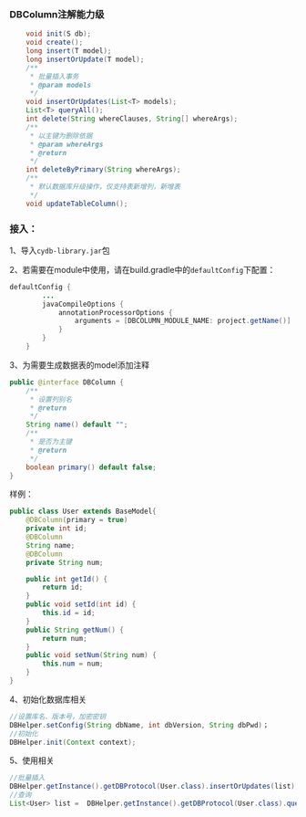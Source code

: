 ### DBColumn注解能力级

```java
    void init(S db);
    void create();
    long insert(T model);
    long insertOrUpdate(T model);
    /**
     * 批量插入事务
     * @param models
     */
    void insertOrUpdates(List<T> models);
    List<T> queryAll();
    int delete(String whereClauses, String[] whereArgs);
    /**
     * 以主键为删除依据
     * @param whereArgs
     * @return
     */
    int deleteByPrimary(String whereArgs);
    /**
     * 默认数据库升级操作，仅支持表新增列，新增表
     */
    void updateTableColumn();
```



### 接入：

1、导入`cydb-library.jar`包

2、若需要在module中使用，请在build.gradle中的`defaultConfig`下配置：

```java
defaultConfig {
        ...
        javaCompileOptions {
            annotationProcessorOptions {
                arguments = [DBCOLUMN_MODULE_NAME: project.getName()]
            }
        }
    }
```



3、为需要生成数据表的model添加注释

```java
public @interface DBColumn {
    /**
     * 设置列别名
     * @return
     */
    String name() default "";
    /**
     * 是否为主键
     * @return
     */
    boolean primary() default false;
}

```

样例：

```java
public class User extends BaseModel{
    @DBColumn(primary = true)
    private int id;
    @DBColumn
    String name;
    @DBColumn
    private String num;

    public int getId() {
        return id;
    }
    public void setId(int id) {
        this.id = id;
    }
    public String getNum() {
        return num;
    }
    public void setNum(String num) {
        this.num = num;
    }
}
```

4、初始化数据库相关

```java
//设置库名、版本号，加密密钥
DBHelper.setConfig(String dbName, int dbVersion, String dbPwd)；
//初始化
DBHelper.init(Context context);
```



5、使用相关

```java
//批量插入
DBHelper.getInstance().getDBProtocol(User.class).insertOrUpdates(list);
//查询
List<User> list =  DBHelper.getInstance().getDBProtocol(User.class).queryAll();
```


<link rel="stylesheet" href="https://cdn.jsdelivr.net/npm/gitalk@1/dist/gitalk.css">

<script src="https://cdn.jsdelivr.net/npm/gitalk@1/dist/gitalk.min.js"></script>
<div id="gitalk-container"></div>
<script>

var gitalk = new Gitalk({

"clientID": "f452f976595591ff3304",
"clientSecret": "230e5db6dfa1fdbe9a0e9987b58025092f938e62",
"repo": "doc",
"owner": "altair861",
"admin": ["altair861"],
"id": location.pathname,      
"distractionFreeMode": false  
});
gitalk.render("gitalk-container");

</script>